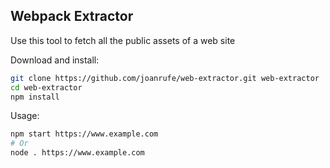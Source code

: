 ## Webpack Extractor ##
Use this tool to fetch all the public assets of a web site

Download and install:
```sh
git clone https://github.com/joanrufe/web-extractor.git web-extractor
cd web-extractor
npm install
```
Usage:
```sh
npm start https://www.example.com
# Or 
node . https://www.example.com
```

